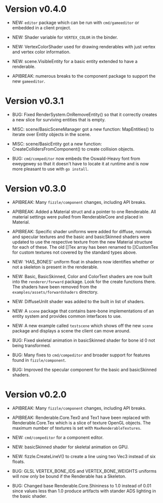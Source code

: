 Version v0.4.0
==============

* NEW: `editor` package which can be run with `cmd/gameeditor` or embedded
  in a client project.

* NEW: Shader variable for `VERTEX_COLOR` in the binder.

* NEW: VertexColorShader used for drawing renderables with just vertex and
  vertex color information.

* NEW: scene.VisibleEntity for a basic entity extended to have a renderable.

* APIBREAK: numerous breaks to the component package to support the new `gameeditor`.

Version v0.3.1
==============

* BUG: Fixed RenderSystem.OnRemoveEntity() so that it correctly creates a new
  slice for surviving entities that is empty.

* MISC: scene/BasicSceneManager got a new function: MapEntities() to iterate
  over Entity objects in the scene.

* MISC: scene/BasicEntity got a new function: CreateCollidersFromComponent()
  to create collision objects.

* BUG: `cmd/compeditor` now embeds the Oswald-Heavy font from eweygewey so that
  it doesn't have to locate it at runtime and is now more pleasant to use
  with `go install`.


Version v0.3.0
==============

* APIBREAK: Many `fizzle/component` changes, including API breaks.

* APIBREAK: Added a Material struct and a pointer to one Renderable. All
  material settings were pulled from RenderableCore and placed in Material.

* APIBREAK: Specific shader uniforms were added for diffuse, normals and specular
  textures and the basic and basicSkinned shaders were updated to use the
  respective texture from the new Material structure for each of these. The old
  []Tex array has been renamed to []CustomTex for custom textures not covered
  by the standard types above.

* NEW: 'HAS_BONES' uniform float in shaders now identifies whether or not
  a skeleton is present in the renderable.

* NEW: Basic, BasicSkinned, Color and ColorText shaders are now built into the
  `renderer/forward` package. Look for the create functions there. The shaders
  have been removed from the `examples/assets/forwardshaders` directory.

* NEW: DiffuseUnlit shader was added to the built in list of shaders.

* NEW: A `scene` package that contains bare-bone implementations of an entity
  system and provides common interfaces to use.

* NEW: A new example called `testscene` which shows off the new `scene` package
  and displays a scene the client can move around.

* BUG: Fixed skeletal animation in basicSkinned shader for bone id 0 not
  being transformed.

* BUG: Many fixes to `cmd/compeditor` and broader support for features
  found in `fizzle/component`.

* BUG: Improved the specular component for the basic and basicSkinned shaders.


Version v0.2.0
==============

* APIBREAK: Many `fizzle/component` changes, including API breaks.
* APIBREAK: Renderable.Core.Tex0 and Tex1 have been replaced with
  Renderable.Core.Tex which is a slice of texture OpenGL objects.
  The maximum number of textures is set with `MaxRenderableTextures`.

* NEW: `cmd/compeditor` for a component editor.
* NEW: basicSkinned shader for skeletal animation on GPU.
* NEW: fizzle.CreateLineV() to create a line using two Vec3 instead
  of six floats.

* BUG: GLSL VERTEX_BONE_IDS and VERTEX_BONE_WEIGHTS uniforms will now
  only be bound if the Renderable has a Skeleton.
* BUG: Changed base Renderable.Core.Shininess to 1.0 instead of 0.01 since
  values less than 1.0 produce artifacts with stander ADS lighting in the
  basic shader.
